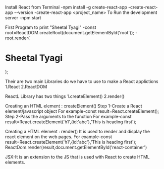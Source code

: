 Install React from Terminal
     -npm install -g create-react-app
     -create-react-app --version
     -create-react-app <project_name>
To Run the development server
    -npm start


First Program to print "Sheetal Tyagi"
     -const root=ReactDOM.createRoot(document.getElementById('root'));
     -root.render(<h1>Sheetal Tyagi</h1>);

Their are two main Libraries do we have to use to make a React applictions
1.React
2.ReactDOM

ReactL Library has two things
1.createElement()
2.render()

Creating an HTML element : createElement()
Step 1-Create a React element/javascript object
     For example-const result=React.createElement();
Step 2-Pass the arguments to the function
     For example-const result=React.createElement('h1',{id:'abc'},'This is heading first');

Creating a HTML element : render()
It is used to render and display the react element on the web pages.
For example-const result=React.createElement('h1',{id:'abc'},'This is heading first');
            ReactDom.render(result,document.getElementById('react-container')

JSX-It is an extension to the JS that is used with React to create HTML elements.
     

